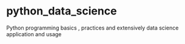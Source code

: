 # python_data_science
Python programming basics , practices and extensively data science application and usage
